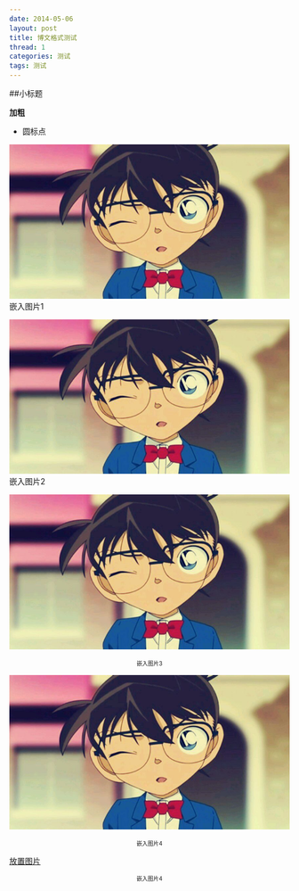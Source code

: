 ```yaml
---
date: 2014-05-06
layout: post
title: 博文格式测试
thread: 1
categories: 测试
tags: 测试
---
```

##小标题

**加粗**

* 圆标点

![](/assets/2014-04-11-OneHundredDays.jpg) 嵌入图片1

![](/assets/2014-04-11-OneHundredDays.jpg "柯南") 嵌入图片2


![](/assets/2014-04-11-OneHundredDays.jpg "柯南") <center style="font-size:10px">嵌入图片3</center>

![嵌入图片](/assets/2014-04-11-OneHundredDays.jpg "柯南") <center style="font-size:10px">嵌入图片4</center>

[放置图片](/assets/2014-04-11-OneHundredDays.jpg "柯南") <center style="font-size:10px">嵌入图片4</center>


